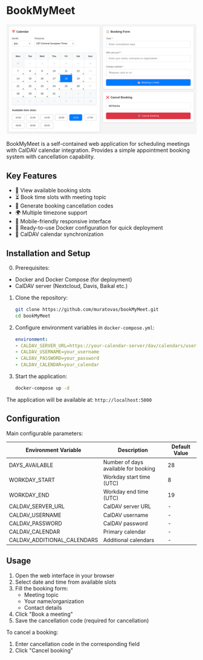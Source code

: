 # BookMyMeet

![](preview.png)

BookMyMeet is a self-contained web application for scheduling meetings with CalDAV calendar integration. Provides a simple appointment booking system with cancellation capability.

## Key Features

- 📅 View available booking slots
- ⏳ Book time slots with meeting topic
- 🔐 Generate booking cancellation codes
- 🌍 Multiple timezone support
- 📱 Mobile-friendly responsive interface
- 🐳 Ready-to-use Docker configuration for quick deployment
- 🔄 CalDAV calendar synchronization

## Installation and Setup

0. Prerequisites:
- Docker and Docker Compose (for deployment)
- CalDAV server (Nextcloud, Davis, Baikal etc.)

1. Clone the repository:
   
   ```bash
   git clone https://github.com/muratovas/bookMyMeet.git
   cd bookMyMeet
   ```

2. Configure environment variables in `docker-compose.yml`:
   
   ```yaml
   environment:
   - CALDAV_SERVER_URL=https://your-calendar-server/dav/calendars/user/
   - CALDAV_USERNAME=your_username
   - CALDAV_PASSWORD=your_password
   - CALDAV_CALENDAR=your_calendar
   ```

3. Start the application:
   
   ```bash
   docker-compose up -d
   ```

The application will be available at: `http://localhost:5000`

## Configuration

Main configurable parameters:

| Environment Variable       | Description                      | Default Value         |
| -------------------------- | -------------------------------- | --------------------- |
| DAYS_AVAILABLE             | Number of days available for booking | 28                 |
| WORKDAY_START              | Workday start time (UTC)         | 8                     |
| WORKDAY_END                | Workday end time (UTC)           | 19                    |
| CALDAV_SERVER_URL          | CalDAV server URL                | -                     |
| CALDAV_USERNAME            | CalDAV username                  | -                     |
| CALDAV_PASSWORD            | CalDAV password                  | -                     |
| CALDAV_CALENDAR            | Primary calendar                 | -                     |
| CALDAV_ADDITIONAL_CALENDARS| Additional calendars             | -                     |

## Usage

1. Open the web interface in your browser
2. Select date and time from available slots
3. Fill the booking form:
   - Meeting topic
   - Your name/organization
   - Contact details
4. Click "Book a meeting"
5. Save the cancellation code (required for cancellation)

To cancel a booking:

1. Enter cancellation code in the corresponding field
2. Click "Cancel booking"
